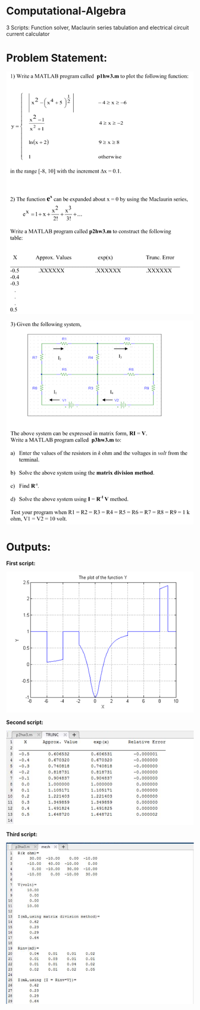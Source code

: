 # Computational-Algebra
3 Scripts: Function solver, Maclaurin series tabulation and electrical circuit current calculator

# Problem Statement:

<p align="center"> 
<img src="Images/1.PNG">
</p>

<p align="center"> 
<img src="Images/2.PNG">
</p>

# Outputs:

**First script:**

<p align="center"> 
<img src="Images/p1hw3.png">
</p>

**Second script:**

<p align="center"> 
<img src="Images/3.PNG"| width=600>
</p>

**Third script:**

<p align="center"> 
<img src="Images/4.PNG"| width=600>
</p>
